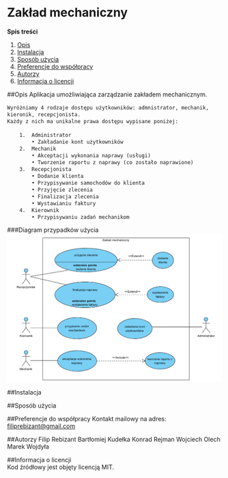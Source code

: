 # Zakład mechaniczny

**Spis treści**

 1. [Opis](README.md#opis)
 2. [Instalacja](README.md#Instalacja)
 3. [Sposób użycia](README.md#sposb-uycia)
 4. [Preferencje do współpracy](README.md#preferencje-do-wsppracy)
 5. [Autorzy](README.md#autorzy)
 6. [Informacja o licencji](README.md#informacja-o-licencji)
 
 
##Opis
    Aplikacja umożliwiająca zarządzanie zakładem mechanicznym.
    
    Wyróżniamy 4 rodzaje dostępu użytkowników: admnistrator, mechanik, kieronik, recepcjonista.
    Każdy z nich ma unikalne prawa dostępu wypisane poniżej:
    
        1.	Administrator
            • Zakładanie kont użytkowników
        2.	Mechanik
            • Akceptacji wykonania naprawy (usługi)
            • Tworzenie raportu z naprawy (co zostało naprawione)
        3.	Recepcjonista
            • Dodanie klienta
            • Przypisywanie samochodów do klienta
            • Przyjęcie zlecenia
            • Finalizacja zlecenia 
            • Wystawianiu faktury
        4.	Kierownik
            • Przypisywaniu zadań mechanikom
    
###Diagram przypadków użycia
![Screenshot](diagrams/use_cases_diagram.png)
    
##Instalacja

##Sposób użycia

##Preferencje do współpracy
    Kontakt mailowy na adres: filiprebizant@gmail.com
    
##Autorzy
    Filip Rebizant
    Bartłomiej Kudełka
    Konrad Rejman
    Wojciech Olech
    Marek Wojdyła
     
##Informacja o licencji    
    Kod źródłowy jest objęty licencją MIT.